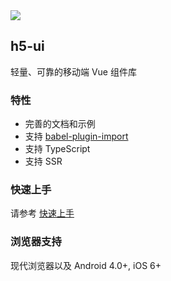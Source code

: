 <div class="h5-doc-intro">
  <img class="h5-doc-intro__logo" src="https://statics.591.com.hk/public/images/newlogo.png">
  <h2>h5-ui</h2>
  <p>轻量、可靠的移动端 Vue 组件库</p>
</div>
 
### 特性

* 完善的文档和示例
* 支持 [babel-plugin-import](https://github.com/ant-design/babel-plugin-import)
* 支持 TypeScript
* 支持 SSR

### 快速上手

请参考 [快速上手](#/zh-CN/quickstart)

### 浏览器支持

现代浏览器以及 Android 4.0+, iOS 6+
